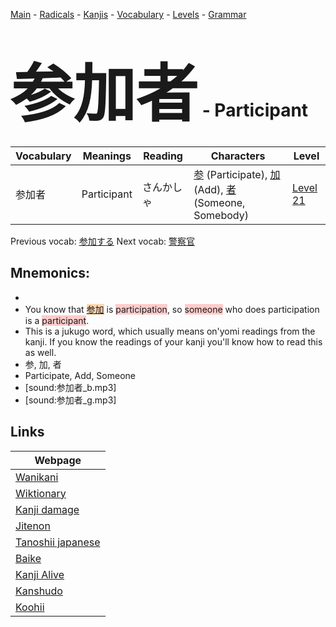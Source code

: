 <style> bigfont {font-size: 100px}</style>
[Main](../README.md) -
[Radicals](../radicals.md) -
[Kanjis](../kanjis.md) -
[Vocabulary](../vocabulary.md) -
[Levels](../levels.md) -
[Grammar](../grammar.md)
# <bigfont> 参加者</bigfont> - Participant 

| Vocabulary | Meanings | Reading | Characters | Level |
| --- | --- | --- | --- | --- |
| 参加者 | Participant | さんかしゃ |  [参](../kanjis/参.md) (Participate), [加](../kanjis/加.md) (Add), [者](../kanjis/者.md) (Someone, Somebody) | [Level 21](../levels/wk_level21.md) |

Previous vocab: [参加する](参加する.md) Next vocab: [警察官](警察官.md) 

## Mnemonics:

* 
* You know that <span style="background-color:#fed8b1"> [参加](https://jisho.org/search/参加)</span> is <span style="background-color:#ffcccb"> participation</span>, so <span style="background-color:#ffcccb"> someone</span> who does participation is a <span style="background-color:#ffcccb"> participant</span>.
* This is a jukugo word, which usually means on'yomi readings from the kanji. If you know the readings of your kanji you'll know how to read this as well.
* 参, 加, 者
* Participate, Add, Someone
* [sound:参加者_b.mp3]
* [sound:参加者_g.mp3]


## Links 

| Webpage |
| --- |
| [Wanikani          ](https://www.wanikani.com/kanji/参加者) |
| [Wiktionary        ](https://en.wiktionary.org/wiki/参加者) |
| [Kanji damage      ](http://www.kanjidamage.com/kanji/search?utf8=✓&q=参加者) |
| [Jitenon           ](https://jitenon.com/kanji/参加者) |
| [Tanoshii japanese ](https://www.tanoshiijapanese.com/dictionary/kanji.cfm?k=参加者) |
| [Baike             ](https://baike.baidu.com/item/参加者) |
| [Kanji Alive       ](https://app.kanjialive.com/参加者) |
| [Kanshudo          ](https://www.kanshudo.com/searchmn?q=参加者) |
| [Koohii            ](https://kanji.koohii.com/study/kanji/参加者) |
